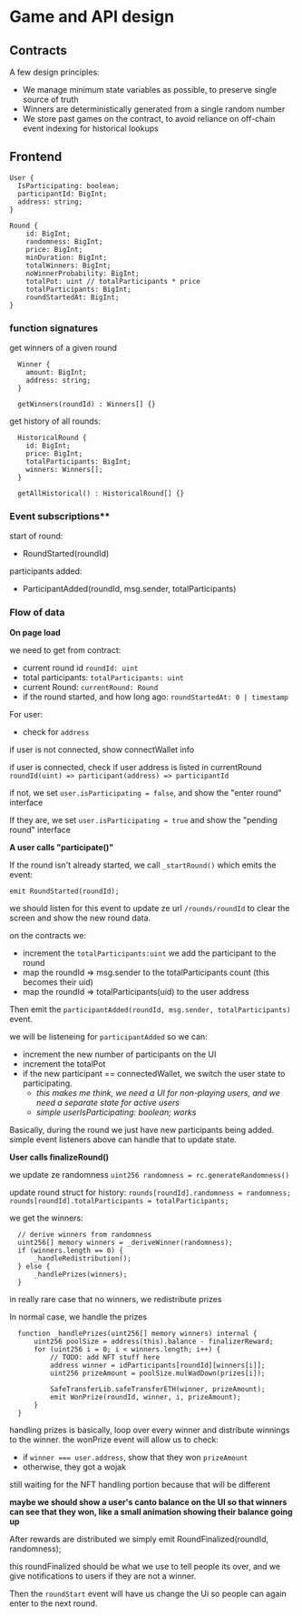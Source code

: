# Game and API design

## Contracts

A few design principles:

- We manage minimum state variables as possible, to preserve single source of truth
- Winners are deterministically generated from a single random number
- We store past games on the contract, to avoid reliance on off-chain event indexing for historical lookups

## Frontend

```
User {
  IsParticipating: boolean;
  participantId: BigInt;
  address: string;
}

Round {
    id: BigInt;
    randomness: BigInt;
    price: BigInt;
    minDuration: BigInt;
    totalWinners: BigInt;
    noWinnerProbability: BigInt;
    totalPot: uint // totalParticipants * price
    totalParticipants: BigInt;
    roundStartedAt: BigInt;
}

```

### function signatures

get winners of a given round

```
  Winner {
    amount: BigInt;
    address: string;
  }

  getWinners(roundId) : Winners[] {}
```

get history of all rounds:

```
  HistoricalRound {
    id: BigInt;
    price: BigInt;
    totalParticipants: BigInt;
    winners: Winners[];
  }

  getAllHistorical() : HistoricalRound[] {}
```

### Event subscriptions\*\*

start of round:

- RoundStarted(roundId)

participants added:

- ParticipantAdded(roundId, msg.sender, totalParticipants)

### Flow of data

**On page load**

we need to get from contract:

- current round id `roundId: uint`
- total participants: `totalParticipants: uint`
- current Round: `currentRound: Round`
- if the round started, and how long ago: `roundStartedAt: 0 | timestamp`

For user:

- check for `address`

if user is not connected, show connectWallet info

if user is connected, check if user address is listed in currentRound
` roundId(uint) => participant(address) => participantId`

if not, we set `user.isParticipating = false`, and show the "enter round" interface

If they are, we set `user.isParticipating = true` and show the "pending round" interface

**A user calls "participate()"**

If the round isn't already started, we call `_startRound()` which emits the event:

`emit RoundStarted(roundId);`

we should listen for this event to update ze url `/rounds/roundId` to clear the screen and show the new round data.

on the contracts we:

- increment the `totalParticipants:uint` we add the participant to the round
- map the roundId => msg.sender to the totalParticipants count (this becomes their uid)
- map the roundId => totalParticipants(uid) to the user address

Then emit the `participantAdded(roundId, msg.sender, totalParticipants)` event.

we will be listeneing for `participantAdded` so we can:

- increment the new number of participants on the UI
- increment the totalPot
- if the new participant == connectedWallet, we switch the user state to participating.
  - _this makes me think, we need a UI for non-playing users, and we need a separate state for active users_
  - _simple userIsParticipating: boolean; works_

Basically, during the round we just have new participants being added. simple event listeners above can handle that to update state.

**User calls finalizeRound()**

we update ze randomness `uint256 randomness = rc.generateRandomness()`

update round struct for history:
`rounds[roundId].randomness = randomness;`
`rounds[roundId].totalParticipants = totalParticipants;`

we get the winners:

```
  // derive winners from randomness
  uint256[] memory winners = _deriveWinner(randomness);
  if (winners.length == 0) {
      _handleRedistribution();
  } else {
      _handlePrizes(winners);
  }
```

in really rare case that no winners, we redistribute prizes

In normal case, we handle the prizes

```
  function _handlePrizes(uint256[] memory winners) internal {
      uint256 poolSize = address(this).balance - finalizerReward;
      for (uint256 i = 0; i < winners.length; i++) {
          // TODO: add NFT stuff here
          address winner = idParticipants[roundId][winners[i]];
          uint256 prizeAmount = poolSize.mulWadDown(prizes[i]);

          SafeTransferLib.safeTransferETH(winner, prizeAmount);
          emit WonPrize(roundId, winner, i, prizeAmount);
      }
  }
```

handling prizes is basically, loop over every winner and distribute winnings to the winner. the wonPrize event will allow us to check:

- if `winner === user.address`, show that they won `prizeAmount`
- otherwise, they got a wojak

still waiting for the NFT handling portion because that will be different

**maybe we should show a user's canto balance on the UI so that winners can see that they won, like a small animation showing their balance going up**

After rewards are distributed we simply emit RoundFinalized(roundId, randomness);

this roundFinalized should be what we use to tell people its over, and we give notifications to users if they are not a winner.

Then the `roundStart` event will have us change the Ui so people can again enter to the next round.
